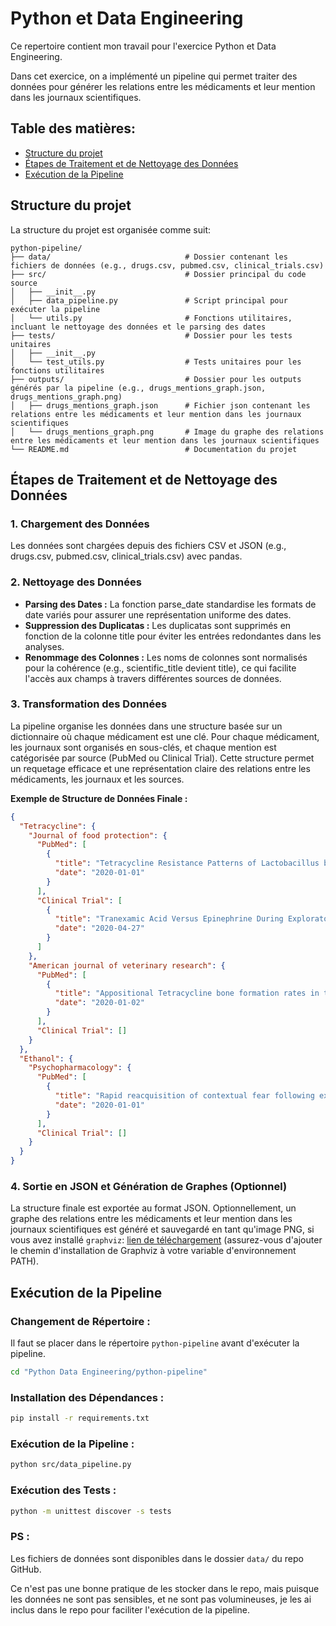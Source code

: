 # Python et Data Engineering

Ce repertoire contient mon travail pour l'exercice Python et Data Engineering.

Dans cet exercice, on a implémenté un pipeline qui permet traiter des données pour générer les relations entre les médicaments et leur mention dans les journaux scientifiques.

## Table des matières:

- [Structure du projet](#structure-du-projet)
- [Étapes de Traitement et de Nettoyage des Données](#étapes-de-traitement-et-de-nettoyage-des-données)
- [Exécution de la Pipeline](#exécution-de-la-pipeline)

## Structure du projet

La structure du projet est organisée comme suit:

```plaintext
python-pipeline/
├── data/                              # Dossier contenant les fichiers de données (e.g., drugs.csv, pubmed.csv, clinical_trials.csv)
├── src/                               # Dossier principal du code source
│   ├── __init__.py
│   ├── data_pipeline.py               # Script principal pour exécuter la pipeline
│   └── utils.py                       # Fonctions utilitaires, incluant le nettoyage des données et le parsing des dates
├── tests/                             # Dossier pour les tests unitaires
│   ├── __init__.py
│   └── test_utils.py                  # Tests unitaires pour les fonctions utilitaires
├── outputs/                           # Dossier pour les outputs générés par la pipeline (e.g., drugs_mentions_graph.json, drugs_mentions_graph.png)
│   ├── drugs_mentions_graph.json      # Fichier json contenant les relations entre les médicaments et leur mention dans les journaux scientifiques
│   └── drugs_mentions_graph.png       # Image du graphe des relations entre les médicaments et leur mention dans les journaux scientifiques
└── README.md                          # Documentation du projet
```

## Étapes de Traitement et de Nettoyage des Données

### 1. Chargement des Données

Les données sont chargées depuis des fichiers CSV et JSON (e.g., drugs.csv, pubmed.csv, clinical_trials.csv) avec pandas.

### 2. Nettoyage des Données

- **Parsing des Dates :** La fonction parse_date standardise les formats de date variés pour assurer une représentation uniforme des dates.
- **Suppression des Duplicatas :** Les duplicatas sont supprimés en fonction de la colonne title pour éviter les entrées redondantes dans les analyses.
- **Renommage des Colonnes :** Les noms de colonnes sont normalisés pour la cohérence (e.g., scientific_title devient title), ce qui facilite l'accès aux champs à travers différentes sources de données.

### 3. Transformation des Données

La pipeline organise les données dans une structure basée sur un dictionnaire où chaque médicament est une clé. Pour chaque médicament, les journaux sont organisés en sous-clés, et chaque mention est catégorisée par source (PubMed ou Clinical Trial). Cette structure permet un requetage efficace et une représentation claire des relations entre les médicaments, les journaux et les sources.

**Exemple de Structure de Données Finale :**

```json
{
  "Tetracycline": {
    "Journal of food protection": {
      "PubMed": [
        {
          "title": "Tetracycline Resistance Patterns of Lactobacillus buchneri Group Strains.",
          "date": "2020-01-01"
        }
      ],
      "Clinical Trial": [
        {
          "title": "Tranexamic Acid Versus Epinephrine During Exploratory Tympanotomy",
          "date": "2020-04-27"
        }
      ]
    },
    "American journal of veterinary research": {
      "PubMed": [
        {
          "title": "Appositional Tetracycline bone formation rates in the Beagle.",
          "date": "2020-01-02"
        }
      ],
      "Clinical Trial": []
    }
  },
  "Ethanol": {
    "Psychopharmacology": {
      "PubMed": [
        {
          "title": "Rapid reacquisition of contextual fear following extinction in mice",
          "date": "2020-01-01"
        }
      ],
      "Clinical Trial": []
    }
  }
}
```

### 4. Sortie en JSON et Génération de Graphes (Optionnel)

La structure finale est exportée au format JSON. Optionnellement, un graphe des relations entre les médicaments et leur mention dans les journaux scientifiques est généré et sauvegardé en tant qu'image PNG, si vous avez installé `graphviz`: [lien de téléchargement](https://graphviz.org/download/) (assurez-vous d'ajouter le chemin d'installation de Graphviz à votre variable d'environnement PATH).

## Exécution de la Pipeline

### Changement de Répertoire :

Il faut se placer dans le répertoire `python-pipeline` avant d'exécuter la pipeline.

```bash
cd "Python Data Engineering/python-pipeline"
```

### Installation des Dépendances :

```bash
pip install -r requirements.txt
```

### Exécution de la Pipeline :

```bash
python src/data_pipeline.py
```

### Exécution des Tests :

```bash
python -m unittest discover -s tests
```

### PS :

Les fichiers de données sont disponibles dans le dossier `data/` du repo GitHub.

Ce n'est pas une bonne pratique de les stocker dans le repo, mais puisque les données ne sont pas sensibles, et ne sont pas volumineuses, je les ai inclus dans le repo pour faciliter l'exécution de la pipeline.
